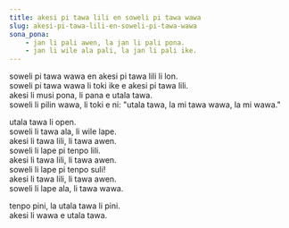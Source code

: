 ```yaml
---
title: akesi pi tawa lili en soweli pi tawa wawa
slug: akesi-pi-tawa-lili-en-soweli-pi-tawa-wawa
sona_pona:
    - jan li pali awen, la jan li pali pona.
    - jan li wile ala pali, la jan li pali ike.
---
```


soweli pi tawa wawa en akesi pi tawa lili li lon. <br>
soweli pi tawa wawa li toki ike e akesi pi tawa lili. <br>
akesi li musi pona, li pana e utala tawa. <br>
soweli li pilin wawa, li toki e ni: "utala tawa, la mi tawa wawa, la mi wawa." <br>

utala tawa li open. <br>
soweli li tawa ala, li wile lape. <br>
akesi li tawa lili, li tawa awen. <br>
soweli li lape pi tenpo lili. <br>
akesi li tawa lili, li tawa awen. <br>
soweli li lape pi tenpo suli! <br>
akesi li tawa lili, li tawa awen. <br>
soweli li lape ala, li tawa wawa. <br>

tenpo pini, la utala tawa li pini. <br>
akesi li wawa e utala tawa. <br>
